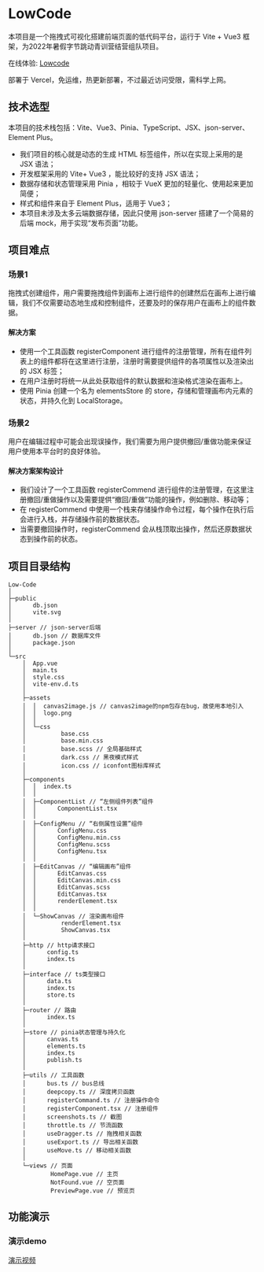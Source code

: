# LowCode
本项目是一个拖拽式可视化搭建前端页面的低代码平台，运行于 Vite + Vue3 框架，为2022年暑假字节跳动青训营结营组队项目。

在线体验: [Lowcode](https://lowcode-rqd-china.vercel.app/)

部署于 Vercel，免运维，热更新部署，不过最近访问受限，需科学上网。

## 技术选型
本项目的技术栈包括：Vite、Vue3、Pinia、TypeScript、JSX、json-server、Element Plus。
- 我们项目的核心就是动态的生成 HTML 标签组件，所以在实现上采用的是 JSX 语法；
- 开发框架采用的 Vite+  Vue3 ，能比较好的支持 JSX 语法；
- 数据存储和状态管理采用 Pinia ，相较于 VueX 更加的轻量化、使用起来更加简便；
- 样式和组件来自于 Element Plus，适用于 Vue3；
- 本项目未涉及太多云端数据存储，因此只使用 json-server 搭建了一个简易的后端 mock，用于实现“发布页面”功能。

## 项目难点
### 场景1
拖拽式创建组件，用户需要拖拽组件到画布上进行组件的创建然后在画布上进行编辑，我们不仅需要动态地生成和控制组件，还要及时的保存用户在画布上的组件数据。
#### 解决方案
- 使用一个工具函数 registerComponent 进行组件的注册管理，所有在组件列表上的组件都将在这里进行注册，注册时需要提供组件的各项属性以及渲染出的 JSX 标签；
- 在用户注册时将统一从此处获取组件的默认数据和渲染格式渲染在画布上。
- 使用 Pinia 创建一个名为 elementsStore 的 store，存储和管理画布内元素的状态，并持久化到 LocalStorage。
### 场景2
用户在编辑过程中可能会出现误操作，我们需要为用户提供撤回/重做功能来保证用户使用本平台时的良好体验。
#### 解决方案架构设计
- 我们设计了一个工具函数 registerCommend 进行组件的注册管理，在这里注册撤回/重做操作以及需要提供“撤回/重做”功能的操作，例如删除、移动等；
- 在 registerCommend 中使用一个栈来存储操作命令过程，每个操作在执行后会进行入栈，并存储操作前的数据状态。
- 当需要撤回操作时，registerCommend 会从栈顶取出操作，然后还原数据状态到操作前的状态。

## 项目目录结构
```
Low-Code
│  
├─public
│      db.json
│      vite.svg
│      
├─server // json-server后端
│      db.json // 数据库文件
│      package.json
│      
└─src
    │  App.vue
    │  main.ts
    │  style.css
    │  vite-env.d.ts
    │  
    ├─assets
    │  │  canvas2image.js // canvas2image的npm包存在bug，故使用本地引入
    │  │  logo.png
    │  │  
    │  └─css
    │          base.css
    │          base.min.css
    │          base.scss // 全局基础样式
    │          dark.css // 黑夜模式样式
    │          icon.css // iconfont图标库样式
    │          
    ├─components
    │  │  index.ts
    │  │  
    │  ├─ComponentList // “左侧组件列表”组件
    │  │      ComponentList.tsx
    │  │      
    │  ├─ConfigMenu // “右侧属性设置”组件
    │  │      ConfigMenu.css
    │  │      ConfigMenu.min.css
    │  │      ConfigMenu.scss
    │  │      ConfigMenu.tsx
    │  │      
    │  ├─EditCanvas // “编辑画布”组件
    │  │      EditCanvas.css
    │  │      EditCanvas.min.css
    │  │      EditCanvas.scss
    │  │      EditCanvas.tsx
    │  │      renderElement.tsx
    │  │      
    │  └─ShowCanvas // 渲染画布组件
    │          renderElement.tsx
    │          ShowCanvas.tsx
    │          
    ├─http // http请求接口
    │      config.ts
    │      index.ts
    │      
    ├─interface // ts类型接口
    │      data.ts
    │      index.ts
    │      store.ts
    │      
    ├─router // 路由
    │      index.ts
    │      
    ├─store // pinia状态管理与持久化
    │      canvas.ts
    │      elements.ts
    │      index.ts
    │      publish.ts
    │      
    ├─utils // 工具函数
    │      bus.ts // bus总线
    │      deepcopy.ts // 深度拷贝函数
    │      registerCommand.ts // 注册操作命令
    │      registerComponent.tsx // 注册组件
    │      screenshots.ts // 截图
    │      throttle.ts // 节流函数
    │      useDragger.ts // 拖拽相关函数
    │      useExport.ts // 导出相关函数
    │      useMove.ts // 移动相关函数
    │      
    └─views // 页面
            HomePage.vue // 主页
            NotFound.vue // 空页面
            PreviewPage.vue // 预览页
```

## 功能演示

### 演示demo
[演示视频](https://www.bilibili.com/video/BV1tD4y167zZ/)
